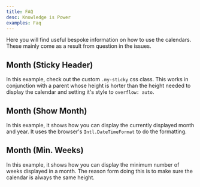 ```yaml
---
title: FAQ
desc: Knowledge is Power
examples: Faq
---
```


Here you will find useful bespoke information on how to use the calendars. These mainly come as a result from question in the issues.

## Month (Sticky Header)

In this example, check out the custom `.my-sticky` css class. This works in conjunction with a parent whose height is horter than the height needed to display the calendar and setting it's style to `overflow: auto`.

<MarkdownExample title="Month (Sticky Header)" file="MonthSticky" no-github no-edit/>

## Month (Show Month)

In this example, it shows how you can display the currently displayed month and year. It uses the browser's `Intl.DateTimeFormat` to do the formatting.

<MarkdownExample title="Month (Show Month)" file="MonthDate" no-github no-edit/>

## Month (Min. Weeks)

In this example, it shows how you can display the minimum number of weeks displayed in a month. The reason form doing this is to make sure the calendar is always the same height.

<MarkdownExample title="Month (Min. Weeks)" file="MonthMinWeeks" no-github no-edit/>
